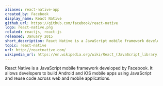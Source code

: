 ```yaml
---
aliases: react-native-app
created_by: Facebook
display_name: React Native
github_url: https://github.com/facebook/react-native
logo: react-native.png
related: reactjs, react-js
released: January 2015
short_description: React Native is a JavaScript mobile framework developed by Facebook.
topic: react-native
url: http://reactnative.com/
wikipedia_url: https://en.wikipedia.org/wiki/React_(JavaScript_library)#React_Native
---
```

React Native is a JavaScript mobile framework developed by Facebook. It allows developers to build Android and iOS mobile apps using JavaScript and reuse code across web and mobile applications.
